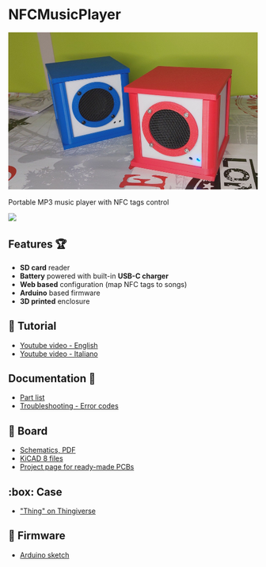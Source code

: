 # NFCMusicPlayer

![](https://github.com/lucadentella/NFCMusicPlayer/raw/main/images/cover.jpg)

Portable MP3 music player with NFC tags control

![](https://img.shields.io/badge/license-CC--BY--NC--SA-green)

## Features :trophy:

 - **SD card** reader
 - **Battery** powered with built-in **USB-C charger**
 - **Web based** configuration (map NFC tags to songs)
 - **Arduino** based firmware
 - **3D printed** enclosure

## :movie_camera: Tutorial
- [Youtube video - English](https://youtu.be/vOHDjR1nToo)
- [Youtube video - Italiano](https://youtu.be/vOHDjR1nToo)

## Documentation :notebook:
 - [Part list](https://github.com/lucadentella/NFCMusicPlayer/tree/main/documentation/partlist.md)
 - [Troubleshooting - Error codes](https://github.com/lucadentella/NFCMusicPlayer/tree/main/documentation/error-codes.md)

## :wrench: Board
- [Schematics, PDF](https://github.com/lucadentella/NFCMusicPlayer/raw/main/board/NFCMusicPlayer_12-sch.pdf)
- [KiCAD 8 files](https://github.com/lucadentella/NFCMusicPlayer/raw/main/board/)
- [Project page for ready-made PCBs](https://www.pcbway.com/project/shareproject/SoundShield_a36724af.html)
 
## :box: Case
- ["Thing" on Thingiverse](https://www.thingiverse.com/thing:6994529)

 ## :floppy_disk: Firmware
 - [Arduino sketch](https://github.com/lucadentella/NFCMusicPlayer/tree/main/firmware/NFCMusicPlayer)
